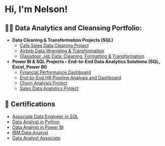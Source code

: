 <h1>Hi, I'm Nelson! <br/>

<h2>👨‍💻 Data Analytics and Cleansing Portfolio:</h2>

- <b>Data Cleaning & Transformation Projects (SQL)</b>
  - [Cafe Sales Data Cleaning Project](https://github.com/NelsonRamos-code/Cafe-Sales-Data-Cleaning-Project)
  - [Airbnb Data Wrangling & Transformation](https://github.com/NelsonRamos-code/Airbnb-Data-Wrangling-Transformation) 
  - [Glassdoor Job Data: Cleaning, Formatting & Transformation](https://github.com/NelsonRamos-code/Glassdoor-Job-Data-Cleaning-Formatting-Transformation)
- <b>Power BI & SQL Projects – End-to-End Data Analytics Solutions (SQL, Excel, Power BI) </b>
  - [Financial Performance Dashboard](https://github.com/NelsonRamos-code/Financial-Performance-Dashboard) 
  - [End-to-End HR Pipeline Analysis and Dashboard](https://github.com/joshmadakor1/DecrypterPOC) 
  - [Churn Analysis Project](https://github.com/joshmadakor1/Key-Logger-With-Email)
  - [Sales Data Analytics Project](https://github.com/NelsonRamos-code/Sales-Data-Analytics-Project/blob/main/README.md)

<h2>📄 Certifications </h2>

- [Associate Data Engineer in SQL](https://www.datacamp.com/completed/statement-of-accomplishment/track/4f338f7d70c1bb2f0314d7a127aff722d3b8031b)
- [Data Analyst in Python](https://www.datacamp.com/completed/statement-of-accomplishment/track/1f89d2ec16ef98cc77cccbbf73e360683a7aeb0b)
- [Data Analyst in Power BI](https://www.datacamp.com/completed/statement-of-accomplishment/track/c1b4a7b48f3a62c5ee770d0ba1ac69cdc5d14b46)
- [IBM Data Analyst](https://www.coursera.org/account/accomplishments/professional-cert/certificate/4LJ39XL6NR7S)
- [Data Analyst Associate](https://www.datacamp.com/certificate/DAA0010420464997)

